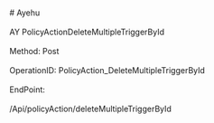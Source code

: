<br>#     Ayehu</br>
<br>AY PolicyActionDeleteMultipleTriggerById</br>
<br>Method: Post</br>
<br>OperationID: PolicyAction_DeleteMultipleTriggerById</br>
<br>EndPoint:</br>
<br>/Api/policyAction/deleteMultipleTriggerById</br>
